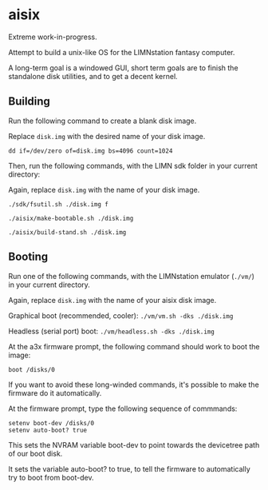 # aisix

Extreme work-in-progress.

Attempt to build a unix-like OS for the LIMNstation fantasy computer.

A long-term goal is a windowed GUI, short term goals are to finish the standalone disk utilities, and to get a decent kernel.

## Building

Run the following command to create a blank disk image.

Replace `disk.img` with the desired name of your disk image.

`dd if=/dev/zero of=disk.img bs=4096 count=1024`

Then, run the following commands, with the LIMN sdk folder in your current directory:

Again, replace `disk.img` with the name of your disk image.

`./sdk/fsutil.sh ./disk.img f`

`./aisix/make-bootable.sh ./disk.img`

`./aisix/build-stand.sh ./disk.img`

## Booting

Run one of the following commands, with the LIMNstation emulator (`./vm/`) in your current directory.

Again, replace `disk.img` with the name of your aisix disk image.

Graphical boot (recommended, cooler):
`./vm/vm.sh -dks ./disk.img`

Headless (serial port) boot:
`./vm/headless.sh -dks ./disk.img`

At the a3x firmware prompt, the following command should work to boot the image:

`boot /disks/0`

If you want to avoid these long-winded commands, it's possible to make the firmware do it automatically.

At the firmware prompt, type the following sequence of commmands:

```
setenv boot-dev /disks/0
setenv auto-boot? true
```

This sets the NVRAM variable boot-dev to point towards the devicetree path of our boot disk.

It sets the variable auto-boot? to true, to tell the firmware to automatically try to boot from boot-dev.